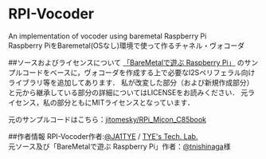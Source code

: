 # RPI-Vocoder
An implementation of vocoder using baremetal Raspberry Pi  
Raspberry PiをBaremetal(OSなし)環境で使って作るチャネル・ヴォコーダ

##ソースおよびライセンスについて
[「BareMetalで遊ぶ Raspberry Pi」](http://tatsu-zine.com/books/raspi-bm)
のサンプルコードをベースに，ヴォコーダを作成する上で必要なI2Sペリフェラル向けライブラリ等を追加してあります．
私が改変した部分（および新規作成部分）と元から継承している部分の詳細についてはLICENSEをお読みください．
元ライセンス，私の部分ともにMITライセンスとなっています．

元のサンプルコードはこちら：[jitomesky/RPi_Micon_C85book](https://github.com/jitomesky/RPi_Micon_C85book)

##作者情報
RPI-Vocoder作者:[@JA1TYE](https://twitter.com/JA1TYE) / [TYE's Tech. Lab.](http://t-techlab.net/)  
元ソース及び「BareMetalで遊ぶ Raspberry Pi」作者：[@tnishinaga](https://twitter.com/tnishinaga)様

